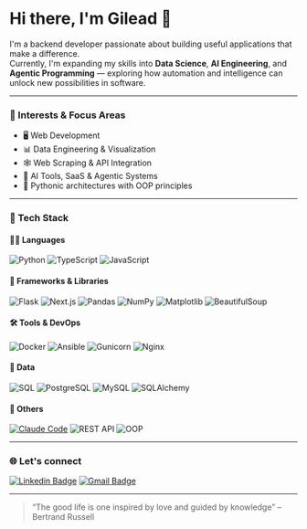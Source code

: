 # Hi there, I'm Gilead 👋

I'm a backend developer passionate about building useful applications that make a difference.  
Currently, I'm expanding my skills into **Data Science**, **AI Engineering**, and **Agentic Programming** — exploring how automation and intelligence can unlock new possibilities in software.

---

### 🧠 Interests & Focus Areas

- 🖥️ Web Development
- 📊 Data Engineering & Visualization
- 🕸️ Web Scraping & API Integration
- 🤖 AI Tools, SaaS & Agentic Systems
- 🐍 Pythonic architectures with OOP principles

---

### 🧰 Tech Stack

#### 👨‍💻 Languages
![Python](https://img.shields.io/badge/Python-3670A0?style=flat&logo=python&logoColor=white)
![TypeScript](https://img.shields.io/badge/TypeScript-3178C6?style=flat&logo=typescript&logoColor=white)
![JavaScript](https://img.shields.io/badge/JavaScript-F7DF1E?style=flat&logo=javascript&logoColor=black)

#### 🧱 Frameworks & Libraries
![Flask](https://img.shields.io/badge/Flask-000000?style=flat&logo=flask&logoColor=white)
![Next.js](https://img.shields.io/badge/Next.js-000000?style=flat&logo=nextdotjs&logoColor=white)
![Pandas](https://img.shields.io/badge/Pandas-150458?style=flat&logo=pandas&logoColor=white)
![NumPy](https://img.shields.io/badge/NumPy-013243?style=flat&logo=numpy&logoColor=white)
![Matplotlib](https://img.shields.io/badge/Matplotlib-11557C?style=flat&logo=plotly&logoColor=white)
![BeautifulSoup](https://img.shields.io/badge/BeautifulSoup-3B5526?style=flat&logo=python&logoColor=white)

#### 🛠️ Tools & DevOps
![Docker](https://img.shields.io/badge/Docker-2496ED?style=flat&logo=docker&logoColor=white)
![Ansible](https://img.shields.io/badge/Ansible-EE0000?style=flat&logo=ansible&logoColor=white)
![Gunicorn](https://img.shields.io/badge/Gunicorn-499848?style=flat&logo=gunicorn&logoColor=white)
![Nginx](https://img.shields.io/badge/Nginx-009639?style=flat&logo=nginx&logoColor=white)

#### 🧬 Data
![SQL](https://img.shields.io/badge/SQL-336791?style=flat&logo=postgresql&logoColor=white)
![PostgreSQL](https://img.shields.io/badge/PostgreSQL-336791?style=flat&logo=postgresql&logoColor=white)
![MySQL](https://img.shields.io/badge/MySQL-4479A1?style=flat&logo=mysql&logoColor=white)
![SQLAlchemy](https://img.shields.io/badge/SQLAlchemy-DB2914?style=flat&logo=python&logoColor=white)

#### 🧪 Others
[![Claude Code](https://img.shields.io/badge/Claude%20Code-D97757?style=flat&logo=anthropic&logoColor=white)](https://docs.claude.com/en/home)
![REST API](https://img.shields.io/badge/REST%20API-000000?style=flat&logo=fastapi&logoColor=white)
![OOP](https://img.shields.io/badge/OOP-Paradigm-764ABC?style=flat&logo=python&logoColor=white)

---

### 🌐 Let's connect

[![Linkedin Badge](https://img.shields.io/badge/-Linkedin-blue?style=flat&logo=Linkedin&logoColor=white&link=https://www.linkedin.com/in/gilead-raab/)](https://www.linkedin.com/in/gilead-raab/) 
[![Gmail Badge](https://img.shields.io/badge/-Email-c14438?style=flat&logo=Gmail&logoColor=white&link=mailto:gileadraab@gmail.com)](mailto:gileadraab@gmail.com)

---

> “The good life is one inspired by love and guided by knowledge” – Bertrand Russell



